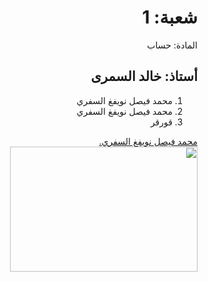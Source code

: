 <!DOCTYPE html>
<html>
<head>
  <meta charset="UTF-8">
  <html lang="ar" dir="rtl">
  <title>تاني تاني</title>
</head>
<body>
  <h1>شعبة: 1</h1>
  <p>المادة: حساب</p>
  <h2>أستاذ: خالد السمرى</h2>
  <ol>
    <li>محمد فيصل نويفغ السفري</li>
    <li>محمد فيصل نويفغ السفري</li>
    <li>قورقر</li>
  </ol>
  <a href="https://schools.madrasati.sa" target="_blank">محمد فيصل نويفغ السفري.</a>
  <br>
  <img src="https://moe.gov.sa/_layouts/15/portal/images/colored-logo.png" width="300" height="200"/>
</body>
</html>
